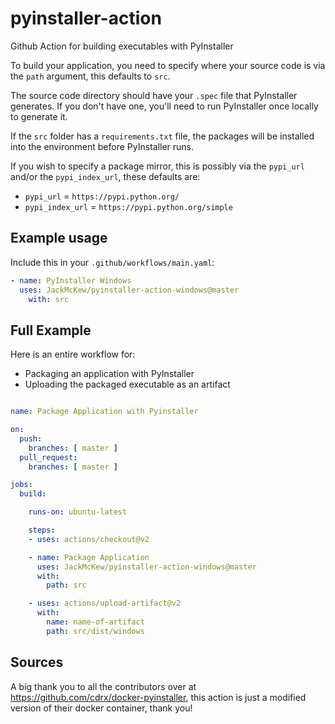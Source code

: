 # pyinstaller-action

Github Action for building executables with PyInstaller

To build your application, you need to specify where your source code is via the `path` argument, this defaults to `src`.

The source code directory should have your `.spec` file that PyInstaller generates. If you don't have one, you'll need to run PyInstaller once locally to generate it.

If the `src` folder has a `requirements.txt` file, the packages will be installed into the environment before PyInstaller runs.

If you wish to specify a package mirror, this is possibly via the `pypi_url` and/or the `pypi_index_url`, these defaults are:

- `pypi_url` = `https://pypi.python.org/`
- `pypi_index_url` = `https://pypi.python.org/simple`

## Example usage

Include this in your `.github/workflows/main.yaml`:

```yaml
- name: PyInstaller Windows
  uses: JackMcKew/pyinstaller-action-windows@master
    with: src
```

## Full Example

Here is an entire workflow for:

- Packaging an application with PyInstaller
- Uploading the packaged executable as an artifact

``` yaml

name: Package Application with Pyinstaller

on:
  push:
    branches: [ master ]
  pull_request:
    branches: [ master ]

jobs:
  build:

    runs-on: ubuntu-latest

    steps:
    - uses: actions/checkout@v2

    - name: Package Application
      uses: JackMcKew/pyinstaller-action-windows@master
      with:
        path: src

    - uses: actions/upload-artifact@v2
      with:
        name: name-of-artifact
        path: src/dist/windows
```

## Sources

A big thank you to all the contributors over at <https://github.com/cdrx/docker-pyinstaller>, this action is just a modified version of their docker container, thank you!
